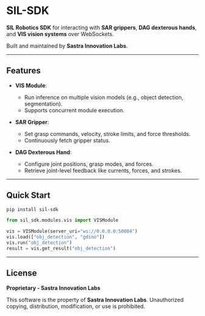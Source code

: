 # SIL-SDK

**SIL Robotics SDK** for interacting with **SAR grippers**, **DAG dexterous hands**, and **VIS vision systems** over WebSockets.

Built and maintained by **Sastra Innovation Labs**.

---

## Features

- **VIS Module**:
  - Run inference on multiple vision models (e.g., object detection, segmentation).
  - Supports concurrent module execution.

- **SAR Gripper**:
  - Set grasp commands, velocity, stroke limits, and force thresholds.
  - Continuously fetch gripper status.

- **DAG Dexterous Hand**:
  - Configure joint positions, grasp modes, and forces.
  - Retrieve joint-level feedback like currents, forces, and strokes.

---

## Quick Start

```bash
pip install sil-sdk
```

```python
from sil_sdk.modules.vis import VISModule

vis = VISModule(server_uri="ws://0.0.0.0:50004")
vis.load(["obj_detection", "gdino"])
vis.run("obj_detection")
result = vis.get_result("obj_detection")
```

---

## License

**Proprietary - Sastra Innovation Labs**

This software is the property of **Sastra Innovation Labs**. Unauthorized copying, distribution, modification, or use is prohibited.

```
